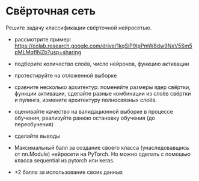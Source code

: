 # Свёрточная сеть
Решите задачу классификации свёрточной нейросетью.
- рассмотрите пример: https://colab.research.google.com/drive/1kqSiP9IpPmW8dw9NxV5Sm5pMLMqfINZb?usp=sharing
- подберите количество слоёв, число нейронов, функцию активации
- протестируйте на отложенной выборке
- сравните несколько архитектур: поменяйте размеры ядер свёртки, функции активации, сделайте разные комбинации из слоёв свёртки и пулинга, измените архитектуру полносвязных слоёв.
- оценивайте качество на валидационной выборке в процессе обучения, реализуйте ранюю остановку обучения (до переобучения)
- сделайте выводы

- Максимальный балл за создание своего класса (унаследовавщись от nn.Module) нейросети на PyTorch. Но можно сделать с помошью класса sequential из pytorch или keras.
- +2 балла за использование своих данных

